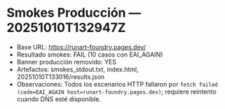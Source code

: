 # Smokes Producción — 20251010T132947Z
- Base URL: https://runart-foundry.pages.dev/
- Resultado smokes: FAIL (10 casos con EAI_AGAIN)
- Banner producción removido: YES
- Artefactos: smokes_stdout.txt, index.html, 20251010T133016/results.json
- Observaciones: Todos los escenarios HTTP fallaron por `fetch failed (code=EAI_AGAIN host=runart-foundry.pages.dev)`; requiere reintento cuando DNS esté disponible.

